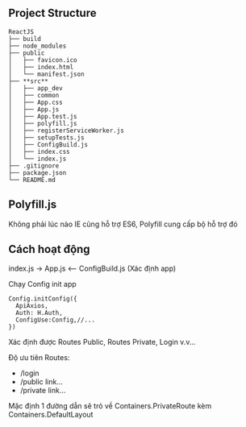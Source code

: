 ## Project Structure

```
ReactJS
├── build
├── node_modules
├── public
│   ├── favicon.ico
│   ├── index.html
│   └── manifest.json
├── **src**
│   ├── app_dev
│   ├── common
│   ├── App.css
│   ├── App.js
│   ├── App.test.js
│   ├── polyfill.js
│   ├── registerServiceWorker.js
│   ├── setupTests.js
│   ├── ConfigBuild.js
│   ├── index.css
│   └── index.js
├── .gitignore
├── package.json
└── README.md
```

## Polyfill.js

Không phải lúc nào IE cũng hỗ trợ ES6, Polyfill cung cấp bộ hỗ trợ đó

## Cách hoạt động

index.js -> App.js <-- ConfigBuild.js (Xác định app)

Chạy Config init app
```
Config.initConfig({
  ApiAxios,
  Auth: H.Auth,
  ConfigUse:Config,//...
})
```

Xác định được Routes Public, Routes Private, Login v.v...

Độ ưu tiên Routes:
- /login
- /public link... 
- /private link...

Mặc định 1 đường dẫn sẽ trỏ về Containers.PrivateRoute kèm Containers.DefaultLayout
